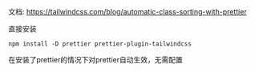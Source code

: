 
文档: https://tailwindcss.com/blog/automatic-class-sorting-with-prettier

直接安装

```
npm install -D prettier prettier-plugin-tailwindcss
```

在安装了prettier的情况下对prettier自动生效，无需配置